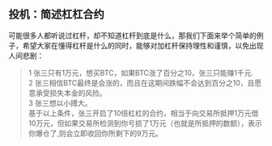 
## 投机：简述杠杠合约
可能很多人都听说过杠杆，却不知道杠杆到底是什么，那我们下面来举个简单的例子，希望大家在懂得杠杆是什么的同时，能够对加杠杆保持理性和谨慎，以免出现人间悲剧：

>1 张三只有1万元，想买BTC，如果BTC涨了百分之10，张三只能赚1千元.  
>2 张三相信BTC最终是会涨的，而且在这期间跌幅不会达到百分之10，且愿意承受损失本金的风险。  
>3 张三想以小搏大。  
>基于以上条件，张三开启了10倍杠杠的合约，相当于向交易所抵押1万元借10万元，但如果交易所检测到你亏损了1万元（也就是所抵押的数额），表示你爆仓了,则会立即收回你所剩下的9万元。
